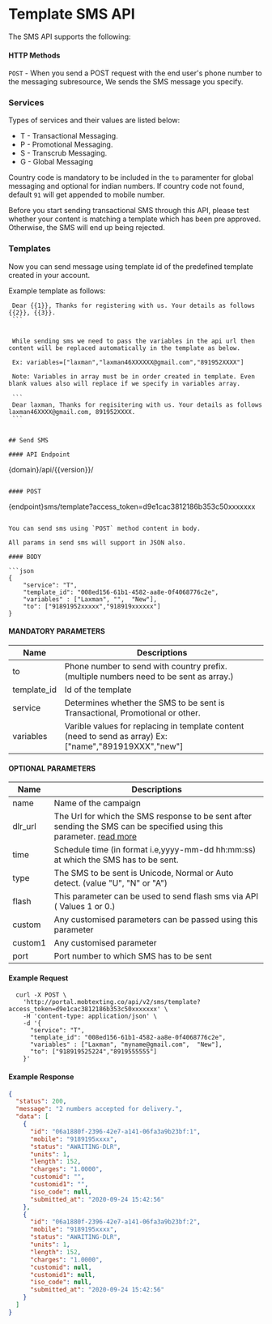 # Template SMS API

The SMS API supports the following:

#### HTTP Methods

`POST` - When you send a POST request with the end user's phone number to the messaging subresource, We sends the SMS message you specify.

### Services

Types of services and their values are listed below:

- T - Transactional Messaging.
- P - Promotional Messaging.
- S - Transcrub Messaging.
- G - Global Messaging

Country code is mandatory to be included in the `to` paramenter for global messaging and optional for indian numbers. If country code not found, default `91` will get appended to mobile number.

Before you start sending transactional SMS through this API, please test whether your content is matching a template which has been pre approved. Otherwise, the SMS will end up being rejected.

### Templates

Now you can send message using template id of the predefined template created in your account.

Example template as follows:

````
 Dear {{1}}, Thanks for registering with us. Your details as follows {{2}}, {{3}}.
 ```


 While sending sms we need to pass the variables in the api url then content will be replaced automatically in the template as below.

 Ex: variables=["laxman","laxman46XXXXXX@gmail.com","891952XXXX"]

 Note: Variables in array must be in order created in template. Even blank values also will replace if we specify in variables array.

 ```
 Dear laxman, Thanks for regisitering with us. Your details as follows laxman46XXXX@gmail.com, 891952XXXX.
 ```


## Send SMS

#### API Endpoint

````

{domain}/api/{{version}}/

```

#### POST

```

{endpoint}sms/template?access_token=d9e1cac3812186b353c50xxxxxxx

````

You can send sms using `POST` method content in body.

All params in send sms will support in JSON also.

#### BODY

```json
{
    "service": "T",
    "template_id": "008ed156-61b1-4582-aa8e-0f4068776c2e",
    "variables" : ["Laxman", "",  "New"],
    "to": ["91891952xxxxx","918919xxxxxx"]
}
````

#### MANDATORY PARAMETERS

| Name        | Descriptions                                                                                           |
| ----------- | ------------------------------------------------------------------------------------------------------ |
| to          | Phone number to send with country prefix. (multiple numbers need to be sent as array.)                 |
| template_id | Id of the template                                                                                     |
| service     | Determines whether the SMS to be sent is Transactional, Promotional or other.                          |
| variables   | Varible values for replacing in template content (need to send as array) Ex:["name","891919XXX","new"] |

#### OPTIONAL PARAMETERS

| Name    | Descriptions                                                                                                                                           |
| ------- | ------------------------------------------------------------------------------------------------------------------------------------------------------ |
| name    | Name of the campaign                                                                                                                                   |
| dlr_url | The Url for which the SMS response to be sent after sending the SMS can be specified using this parameter. [read more](/docs/{{version}}/sms-push-dlr) |
| time    | Schedule time (in format i.e,yyyy-mm-dd hh:mm:ss) at which the SMS has to be sent.                                                                     |
| type    | The SMS to be sent is Unicode, Normal or Auto detect. (value "U", "N" or "A")                                                                          |
| flash   | This parameter can be used to send flash sms via API ( Values 1 or 0.)                                                                                 |
| custom  | Any customised parameters can be passed using this parameter                                                                                           |
| custom1 | Any customised parameter                                                                                                                               |
| port    | Port number to which SMS has to be sent                                                                                                                |

#### Example Request

```
  curl -X POST \
    'http://portal.mobtexting.co/api/v2/sms/template?access_token=d9e1cac3812186b353c50xxxxxxx' \
    -H 'content-type: application/json' \
    -d '{
      "service": "T",
      "template_id": "008ed156-61b1-4582-aa8e-0f4068776c2e",
      "variables" : ["Laxman", "myname@gmail.com",  "New"],
      "to": ["918919525224","8919555555"]
    }'
```

#### Example Response

```json
{
  "status": 200,
  "message": "2 numbers accepted for delivery.",
  "data": [
    {
      "id": "06a1880f-2396-42e7-a141-06fa3a9b23bf:1",
      "mobile": "9189195xxxx",
      "status": "AWAITING-DLR",
      "units": 1,
      "length": 152,
      "charges": "1.0000",
      "customid": "",
      "customid1": "",
      "iso_code": null,
      "submitted_at": "2020-09-24 15:42:56"
    },
    {
      "id": "06a1880f-2396-42e7-a141-06fa3a9b23bf:2",
      "mobile": "9189195xxxx",
      "status": "AWAITING-DLR",
      "units": 1,
      "length": 152,
      "charges": "1.0000",
      "customid": null,
      "customid1": null,
      "iso_code": null,
      "submitted_at": "2020-09-24 15:42:56"
    }
  ]
}
```
